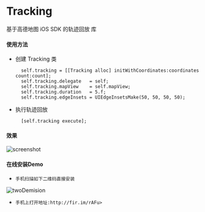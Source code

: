 Tracking
========

基于高德地图 iOS SDK 的轨迹回放 库

#### 使用方法
- 创建 Tracking 类

  ```
    self.tracking = [[Tracking alloc] initWithCoordinates:coordinates count:count];
    self.tracking.delegate   = self;
    self.tracking.mapView    = self.mapView;
    self.tracking.duration   = 5.f;
    self.tracking.edgeInsets = UIEdgeInsetsMake(50, 50, 50, 50);
  ```
- 执行轨迹回放

  ```
    [self.tracking execute];
  ```

#### 效果
![screenshot](https://raw.githubusercontent.com/tabsong/Tracking/master/PictureBed/screenshot.PNG)

#### 在线安装Demo

* `手机扫描如下二维码直接安装`

![twoDemision](https://raw.githubusercontent.com/tabsong/iOS_3D_Demo/master/ResourcesBed/twoDimensionCode.png)

* `手机上打开地址:http://fir.im/rAFu>`
